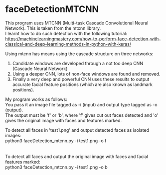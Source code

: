 # faceDetectionMTCNN

This program uses MTCNN (Multi-task Cascade Convolutional Neural Network). This is taken from the mtcnn library.\
I learnt how to do such detection with the following tutorial:\
https://machinelearningmastery.com/how-to-perform-face-detection-with-classical-and-deep-learning-methods-in-python-with-keras/

Using mtcnn has means using the cascade structure on three networks:
1. Candidate windows are developed through a not too deep CNN (Cascade Neural Network)
2. Using a deeper CNN, lots of non-face windows are found and removed.
3. Finally a very deep and powerful CNN uses these results to output accurate facial feature positions (which are also known
as landmark positions).

My program works as follows:\
You pass it an image file tagged as -i (input) and output type tagged as -o (output).\
The output must be 'f' or 'b', where 'f' gives cut out faces detected and 'o' gives the original image with faces and features marked.

To detect all faces in 'test1.png' and output detected faces as isolated images:\
python3 faceDetection_mtcnn.py -i test1.png -o f\
<br></br>
To detect all faces and output the original image with faces and facial features marked:\
python3 faceDetection_mtcnn.py -i test1.png -o b
